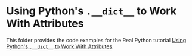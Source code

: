 # Using Python's `.__dict__` to Work With Attributes

This folder provides the code examples for the Real Python tutorial [Using Python's `.__dict__` to Work With Attributes](https://realpython.com/python-dict-attribute/).
